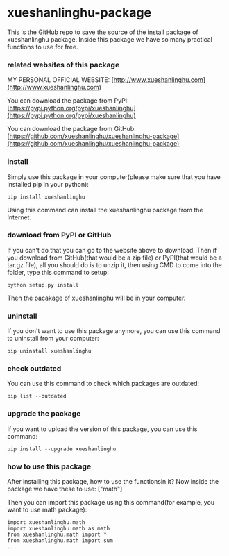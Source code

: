 # xueshanlinghu-package
This is the GitHub repo to save the source of the install package of xueshanlinghu package. Inside this package we have so many practical functions to use for free.

### related websites of this package
MY PERSONAL OFFICIAL WEBSITE: [http://www.xueshanlinghu.com](http://www.xueshanlinghu.com)

You can download the package from PyPI:
[https://pypi.python.org/pypi/xueshanlinghu](https://pypi.python.org/pypi/xueshanlinghu)

You can download the package from GitHub:
[https://github.com/xueshanlinghu/xueshanlinghu-package](https://github.com/xueshanlinghu/xueshanlinghu-package)

### install
Simply use this package in your computer(please make sure that you have installed pip in your python):

    pip install xueshanlinghu

Using this command can install the xueshanlinghu package from the Internet.

### download from PyPI or GitHub
If you can't do that you can go to the website above to download.
Then if you download from GitHub(that would be a zip file) or PyPI(that would be a tar.gz file), all you should do is to unzip it, then using CMD to come into the folder, type this command to setup:

    python setup.py install

Then the pacakage of xueshanlinghu will be in your computer.

### uninstall
If you don't want to use this package anymore, you can use this command to uninstall from your computer:

    pip uninstall xueshanlinghu

### check outdated
You can use this command to check which packages are outdated:

    pip list --outdated

### upgrade the package
If you want to upload the version of this package, you can use this command:

    pip install --upgrade xueshanlinghu

### how to use this package
After installing this package, how to use the functionsin it?
Now inside the package we have these to use:
["math"]

Then you can import this package using this command(for example, you want to use math package):

    import xueshanlinghu.math
    import xueshanlinghu.math as math
    from xueshanlinghu.math import *
    from xueshanlinghu.math import sum
    ...
